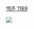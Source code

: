 [백준 1189](https://www.acmicpc.net/problem/1189)

<img src="https://skillicons.dev/icons?i=cpp" />

```cpp

```
